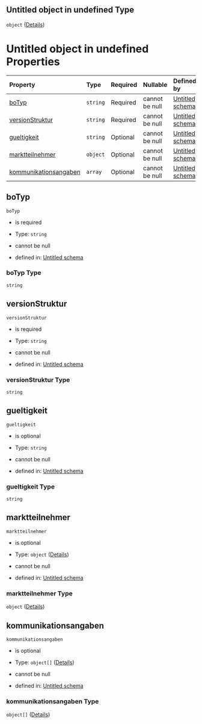 ## Untitled object in undefined Type

`object` ([Details](kommunikationsdaten.md))

# Untitled object in undefined Properties

| Property                                        | Type     | Required | Nullable       | Defined by                                                                                                                                                                                                                    |
| :---------------------------------------------- | :------- | :------- | :------------- | :---------------------------------------------------------------------------------------------------------------------------------------------------------------------------------------------------------------------------- |
| [boTyp](#botyp)                                 | `string` | Required | cannot be null | [Untitled schema](kommunikationsdaten-properties-botyp.md "https://raw.githubusercontent.com/conuti-gmbh/bo4e-schema/master/schemas/v1/bo/Kommunikationsdaten.schema.json#/properties/boTyp")                                 |
| [versionStruktur](#versionstruktur)             | `string` | Required | cannot be null | [Untitled schema](kommunikationsdaten-properties-versionstruktur.md "https://raw.githubusercontent.com/conuti-gmbh/bo4e-schema/master/schemas/v1/bo/Kommunikationsdaten.schema.json#/properties/versionStruktur")             |
| [gueltigkeit](#gueltigkeit)                     | `string` | Optional | cannot be null | [Untitled schema](kommunikationsdaten-properties-gueltigkeit.md "https://raw.githubusercontent.com/conuti-gmbh/bo4e-schema/master/schemas/v1/bo/Kommunikationsdaten.schema.json#/properties/gueltigkeit")                     |
| [marktteilnehmer](#marktteilnehmer)             | `object` | Optional | cannot be null | [Untitled schema](marktteilnehmer.md "https://raw.githubusercontent.com/conuti-gmbh/bo4e-schema/master/schemas/v1/bo/Marktteilnehmer.schema.json#/properties/marktteilnehmer")                                                |
| [kommunikationsangaben](#kommunikationsangaben) | `array`  | Optional | cannot be null | [Untitled schema](kommunikationsdaten-properties-kommunikationsangaben.md "https://raw.githubusercontent.com/conuti-gmbh/bo4e-schema/master/schemas/v1/bo/Kommunikationsdaten.schema.json#/properties/kommunikationsangaben") |

## boTyp



`boTyp`

*   is required

*   Type: `string`

*   cannot be null

*   defined in: [Untitled schema](kommunikationsdaten-properties-botyp.md "https://raw.githubusercontent.com/conuti-gmbh/bo4e-schema/master/schemas/v1/bo/Kommunikationsdaten.schema.json#/properties/boTyp")

### boTyp Type

`string`

## versionStruktur



`versionStruktur`

*   is required

*   Type: `string`

*   cannot be null

*   defined in: [Untitled schema](kommunikationsdaten-properties-versionstruktur.md "https://raw.githubusercontent.com/conuti-gmbh/bo4e-schema/master/schemas/v1/bo/Kommunikationsdaten.schema.json#/properties/versionStruktur")

### versionStruktur Type

`string`

## gueltigkeit



`gueltigkeit`

*   is optional

*   Type: `string`

*   cannot be null

*   defined in: [Untitled schema](kommunikationsdaten-properties-gueltigkeit.md "https://raw.githubusercontent.com/conuti-gmbh/bo4e-schema/master/schemas/v1/bo/Kommunikationsdaten.schema.json#/properties/gueltigkeit")

### gueltigkeit Type

`string`

## marktteilnehmer



`marktteilnehmer`

*   is optional

*   Type: `object` ([Details](marktteilnehmer.md))

*   cannot be null

*   defined in: [Untitled schema](marktteilnehmer.md "https://raw.githubusercontent.com/conuti-gmbh/bo4e-schema/master/schemas/v1/bo/Marktteilnehmer.schema.json#/properties/marktteilnehmer")

### marktteilnehmer Type

`object` ([Details](marktteilnehmer.md))

## kommunikationsangaben



`kommunikationsangaben`

*   is optional

*   Type: `object[]` ([Details](marktteilnehmer.md))

*   cannot be null

*   defined in: [Untitled schema](kommunikationsdaten-properties-kommunikationsangaben.md "https://raw.githubusercontent.com/conuti-gmbh/bo4e-schema/master/schemas/v1/bo/Kommunikationsdaten.schema.json#/properties/kommunikationsangaben")

### kommunikationsangaben Type

`object[]` ([Details](marktteilnehmer.md))
